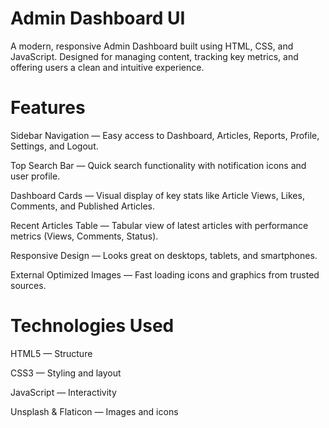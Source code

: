 # Admin Dashboard UI
A modern, responsive Admin Dashboard built using HTML, CSS, and JavaScript.
Designed for managing content, tracking key metrics, and offering users a clean and intuitive experience.

# Features
Sidebar Navigation — Easy access to Dashboard, Articles, Reports, Profile, Settings, and Logout.

Top Search Bar — Quick search functionality with notification icons and user profile.

Dashboard Cards — Visual display of key stats like Article Views, Likes, Comments, and Published Articles.

Recent Articles Table — Tabular view of latest articles with performance metrics (Views, Comments, Status).

Responsive Design — Looks great on desktops, tablets, and smartphones.

External Optimized Images — Fast loading icons and graphics from trusted sources.

# Technologies Used
HTML5 — Structure

CSS3 — Styling and layout

JavaScript — Interactivity

Unsplash & Flaticon — Images and icons
